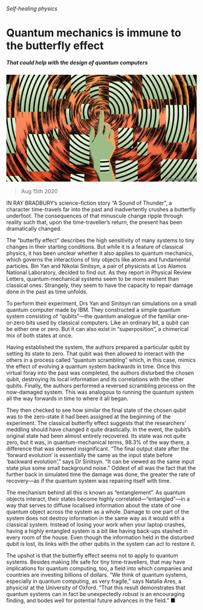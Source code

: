 ###### Self-healing physics

# Quantum mechanics is immune to the butterfly effect 

##### That could help with the design of quantum computers 

![image](images/20200815_STD001_0.jpg) 

> Aug 15th 2020 

IN RAY BRADBURY’s science-fiction story “A Sound of Thunder”, a character time-travels far into the past and inadvertently crushes a butterfly underfoot. The consequences of that minuscule change ripple through reality such that, upon the time-traveller’s return, the present has been dramatically changed.

The “butterfly effect” describes the high sensitivity of many systems to tiny changes in their starting conditions. But while it is a feature of classical physics, it has been unclear whether it also applies to quantum mechanics, which governs the interactions of tiny objects like atoms and fundamental particles. Bin Yan and Nikolai Sinitsyn, a pair of physicists at Los Alamos National Laboratory, decided to find out. As they report in Physical Review Letters, quantum-mechanical systems seem to be more resilient than classical ones. Strangely, they seem to have the capacity to repair damage done in the past as time unfolds.


To perform their experiment, Drs Yan and Sinitsyn ran simulations on a small quantum computer made by IBM. They constructed a simple quantum system consisting of “qubits”—the quantum analogue of the familiar one-or-zero bits used by classical computers. Like an ordinary bit, a qubit can be either one or zero. But it can also exist in “superposition”, a chimerical mix of both states at once.

Having established the system, the authors prepared a particular qubit by setting its state to zero. That qubit was then allowed to interact with the others in a process called “quantum scrambling” which, in this case, mimics the effect of evolving a quantum system backwards in time. Once this virtual foray into the past was completed, the authors disturbed the chosen qubit, destroying its local information and its correlations with the other qubits. Finally, the authors performed a reversed scrambling process on the now-damaged system. This was analogous to running the quantum system all the way forwards in time to where it all began.

They then checked to see how similar the final state of the chosen qubit was to the zero-state it had been assigned at the beginning of the experiment. The classical butterfly effect suggests that the researchers’ meddling should have changed it quite drastically. In the event, the qubit’s original state had been almost entirely recovered. Its state was not quite zero, but it was, in quantum-mechanical terms, 98.3% of the way there, a difference that was deemed insignificant. “The final output state after the ‘forward evolution’ is essentially the same as the input state before ‘backward evolution’,” says Dr Sinitsyn. “It can be viewed as the same input state plus some small background noise.” Oddest of all was the fact that the further back in simulated time the damage was done, the greater the rate of recovery—as if the quantum system was repairing itself with time.

The mechanism behind all this is known as “entanglement”. As quantum objects interact, their states become highly correlated—“entangled”—in a way that serves to diffuse localised information about the state of one quantum object across the system as a whole. Damage to one part of the system does not destroy information in the same way as it would with a classical system. Instead of losing your work when your laptop crashes, having a highly entangled system is a bit like having back-ups stashed in every room of the house. Even though the information held in the disturbed qubit is lost, its links with the other qubits in the system can act to restore it.

The upshot is that the butterfly effect seems not to apply to quantum systems. Besides making life safe for tiny time-travellers, that may have implications for quantum computing, too, a field into which companies and countries are investing billions of dollars. “We think of quantum systems, especially in quantum computing, as very fragile,” says Natalia Ares, a physicist at the University of Oxford. “That this result demonstrates that quantum systems can in fact be unexpectedly robust is an encouraging finding, and bodes well for potential future advances in the field.” ■

